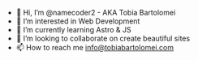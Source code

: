 - 👋 Hi, I’m @namecoder2 - AKA Tobia Bartolomei
- 👀 I’m interested in Web Development 
- 🌱 I’m currently learning Astro & JS
- 💞️ I’m looking to collaborate on create beautiful sites
- 📫 How to reach me info@tobiabartolomei.com

<!---
namecoder2/namecoder2 is a ✨ special ✨ repository because its `README.md` (this file) appears on your GitHub profile.
You can click the Preview link to take a look at your changes.
--->
